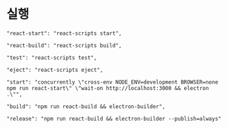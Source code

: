 # 실행
    "react-start": "react-scripts start",

    "react-build": "react-scripts build",

    "test": "react-scripts test",

    "eject": "react-scripts eject",

    "start": "concurrently \"cross-env NODE_ENV=development BROWSER=none npm run react-start\" \"wait-on http://localhost:3000 && electron .\"",

    "build": "npm run react-build && electron-builder",

    "release": "npm run react-build && electron-builder --publish=always"